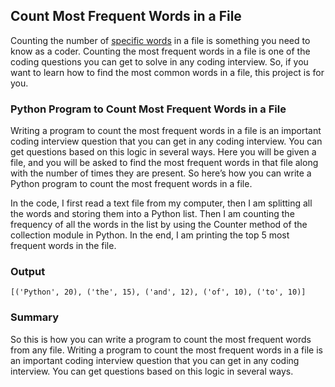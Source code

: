 ## Count Most Frequent Words in a File

Counting the number of [specific words](https://thecleverprogrammer.com/2021/08/25/python-program-to-count-capital-letters-in-a-file/) in a file is something you need to know as a coder. Counting the most frequent words in a file is one of the coding questions you can get to solve in any coding interview. So, if you want to learn how to find the most common words in a file, this project is for you.

### Python Program to Count Most Frequent Words in a File

Writing a program to count the most frequent words in a file is an important coding interview question that you can get in any coding interview. You can get questions based on this logic in several ways. Here you will be given a file, and you will be asked to find the most frequent words in that file along with the number of times they are present. So here’s how you can write a Python program to count the most frequent words in a file.

In the code, I first read a text file from my computer, then I am splitting all the words and storing them into a Python list. Then I am counting the frequency of all the words in the list by using the Counter method of the collection module in Python. In the end, I am printing the top 5 most frequent words in the file.

### Output

```
[('Python', 20), ('the', 15), ('and', 12), ('of', 10), ('to', 10)]
```

### Summary

So this is how you can write a program to count the most frequent words from any file. Writing a program to count the most frequent words in a file is an important coding interview question that you can get in any coding interview. You can get questions based on this logic in several ways.